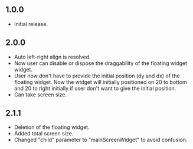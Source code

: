 ## 1.0.0

* initial release.

## 2.0.0
- Auto left-right align is resolved.
- Now user can disable or dispose the draggability of the floating widget widget.
- User now don't have to provide the initial position (dy and dx) of the floating widget. Now the widget will initially positioned on 20 to bottom and 20 to right initially if user don't want to give the initial position.
- Can take screen size.

## 2.1.1
- Deletion of the floating widget.
- Added total screen size.
- Changed "child" parameter to "mainScreenWidget" to avoid confusion.
